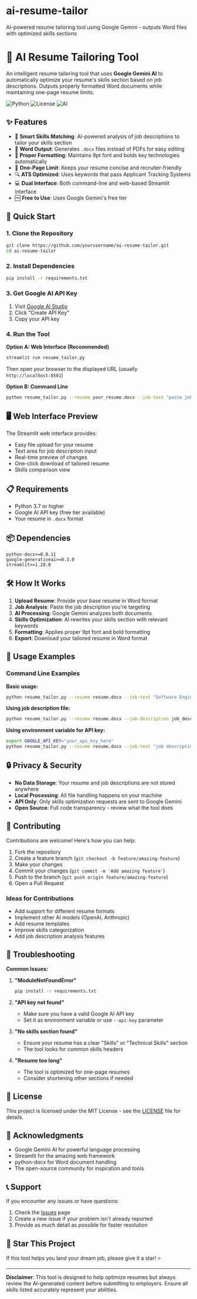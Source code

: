 # ai-resume-tailor
AI-powered resume tailoring tool using Google Gemini - outputs Word files with optimized skills sections


# 🤖 AI Resume Tailoring Tool

An intelligent resume tailoring tool that uses **Google Gemini AI** to automatically optimize your resume's skills section based on job descriptions. Outputs properly formatted Word documents while maintaining one-page resume limits.

![Python](https://img.shields.io/badge/python-v3.7+-blue.svg)
![License](https://img.shields.io/badge/license-MIT-green.svg)
![AI](https://img.shields.io/badge/AI-Google%20Gemini-orange.svg)

## ✨ Features

- 🎯 **Smart Skills Matching**: AI-powered analysis of job descriptions to tailor your skills section
- 📄 **Word Output**: Generates `.docx` files instead of PDFs for easy editing
- 🎨 **Proper Formatting**: Maintains 9pt font and bolds key technologies automatically
- 📏 **One-Page Limit**: Keeps your resume concise and recruiter-friendly
- 🔍 **ATS Optimized**: Uses keywords that pass Applicant Tracking Systems
- 💻 **Dual Interface**: Both command-line and web-based Streamlit interface
- 🆓 **Free to Use**: Uses Google Gemini's free tier

## 🚀 Quick Start

### 1. Clone the Repository
```bash
git clone https://github.com/yourusername/ai-resume-tailor.git
cd ai-resume-tailor
```

### 2. Install Dependencies
```bash
pip install -r requirements.txt
```

### 3. Get Google AI API Key
1. Visit [Google AI Studio](https://makersuite.google.com/app/apikey)
2. Click "Create API Key"
3. Copy your API key

### 4. Run the Tool

**Option A: Web Interface (Recommended)**
```bash
streamlit run resume_tailor.py
```
Then open your browser to the displayed URL (usually `http://localhost:8501`)

**Option B: Command Line**
```bash
python resume_tailor.py --resume your_resume.docx --job-text "paste job description here" --output tailored_resume.docx --api-key your_api_key
```

## 🖥️ Web Interface Preview

The Streamlit web interface provides:
- Easy file upload for your resume
- Text area for job description input
- Real-time preview of changes
- One-click download of tailored resume
- Skills comparison view

## 📋 Requirements

- Python 3.7 or higher
- Google AI API key (free tier available)
- Your resume in `.docx` format

## 📦 Dependencies

```
python-docx>=0.8.11
google-generativeai>=0.3.0
streamlit>=1.28.0
```

## 🛠️ How It Works

1. **Upload Resume**: Provide your base resume in Word format
2. **Job Analysis**: Paste the job description you're targeting
3. **AI Processing**: Google Gemini analyzes both documents
4. **Skills Optimization**: AI rewrites your skills section with relevant keywords
5. **Formatting**: Applies proper 9pt font and bold formatting
6. **Export**: Download your tailored resume in Word format

## 📝 Usage Examples

### Command Line Examples

**Basic usage:**
```bash
python resume_tailor.py --resume resume.docx --job-text "Software Engineer position requiring Python, React, and AWS experience..." --output tailored.docx --api-key your_key
```

**Using job description file:**
```bash
python resume_tailor.py --resume resume.docx --job-description job_desc.txt --output tailored.docx --api-key your_key
```

**Using environment variable for API key:**
```bash
export GOOGLE_API_KEY="your_api_key_here"
python resume_tailor.py --resume resume.docx --job-text "job description" --output tailored.docx
```

## 🔒 Privacy & Security

- **No Data Storage**: Your resume and job descriptions are not stored anywhere
- **Local Processing**: All file handling happens on your machine
- **API Only**: Only skills optimization requests are sent to Google Gemini
- **Open Source**: Full code transparency - review what the tool does

## 🤝 Contributing

Contributions are welcome! Here's how you can help:

1. Fork the repository
2. Create a feature branch (`git checkout -b feature/amazing-feature`)
3. Make your changes
4. Commit your changes (`git commit -m 'Add amazing feature'`)
5. Push to the branch (`git push origin feature/amazing-feature`)
6. Open a Pull Request

### Ideas for Contributions
- Add support for different resume formats
- Implement other AI models (OpenAI, Anthropic)
- Add resume templates
- Improve skills categorization
- Add job description analysis features

## 🐛 Troubleshooting

**Common Issues:**

1. **"ModuleNotFoundError"**
   ```bash
   pip install -r requirements.txt
   ```

2. **"API key not found"**
   - Make sure you have a valid Google AI API key
   - Set it as environment variable or use `--api-key` parameter

3. **"No skills section found"**
   - Ensure your resume has a clear "Skills" or "Technical Skills" section
   - The tool looks for common skills headers

4. **"Resume too long"**
   - The tool is optimized for one-page resumes
   - Consider shortening other sections if needed

## 📄 License

This project is licensed under the MIT License - see the [LICENSE](LICENSE) file for details.

## 🙏 Acknowledgments

- Google Gemini AI for powerful language processing
- Streamlit for the amazing web framework
- python-docx for Word document handling
- The open-source community for inspiration and tools

## 📞 Support

If you encounter any issues or have questions:
1. Check the [Issues](https://github.com/yourusername/ai-resume-tailor/issues) page
2. Create a new issue if your problem isn't already reported
3. Provide as much detail as possible for faster resolution

## 🌟 Star This Project

If this tool helps you land your dream job, please give it a star! ⭐

---

**Disclaimer**: This tool is designed to help optimize resumes but always review the AI-generated content before submitting to employers. Ensure all skills listed accurately represent your abilities.

